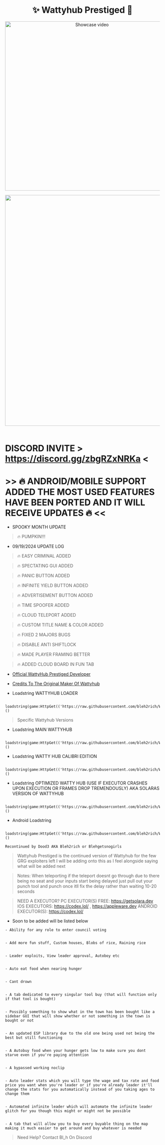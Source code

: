 <h1 align="center">✨ Wattyhub Prestiged 🎉</h1> 
<p align="center">
    <a href="https://www.youtube.com/watch?v=iB9zhk909x0" target="_blank">
        <img src="https://i.imgur.com/A64uSZ5.png" width="550" alt="Showcase video" title="Showcase video">
    </a>
</p>
<p align= "center"> <kbd> <img  src="https://i.imgur.com/dZhpVgA.png"width="750"> </kbd><br><br>


# DISCORD INVITE > https://discord.gg/zbgRZxNRKa <
    
# >> 🔥 ANDROID/MOBILE SUPPORT ADDED THE MOST USED FEATURES HAVE BEEN PORTED AND IT WILL RECEIVE UPDATES 🔥 <<

- SPOOKY MONTH UPDATE
> 🔥 PUMPKIN!!!

- 09/19/2024 UPDATE LOG
> 🔥 EASY CRIMINAL ADDED

> 🔥 SPECTATING GUI ADDED

> 🔥 PANIC BUTTON ADDED

> 🔥 INFINITE YIELD BUTTON ADDED

> 🔥 ADVERTISEMENT BUTTON ADDED

> 🔥 TIME SPOOFER ADDED

> 🔥 CLOUD TELEPORT ADDED

> 🔥 CUSTOM TITLE NAME & COLOR ADDED

> 🔥 FIXED 2 MAJORS BUGS

> 🔥 DISABLE ANTI SHIFTLOCK

> 🔥 MADE PLAYER FRAMING BETTER

> 🔥 ADDED CLOUD BOARD IN FUN TAB

- <a href="https://www.youtube.com/@PrestigedDev">Official WattyHub Prestiged Developer</a>
- <a href="https://www.youtube.com/@wattyville5476">Credits To The Original Maker Of Wattyhub</a>

- Loadstring WATTYHUB LOADER
```
 loadstring(game:HttpGet(('https://raw.githubusercontent.com/bleh2rich/WattyhubPrestiged/main/WattyhubLoader.lua'),true))()
```





> Specific Wattyhub Versions

- Loadstring MAIN WATTYHUB
```
 loadstring(game:HttpGet(('https://raw.githubusercontent.com/bleh2rich/WattyhubPrestiged/main/WattyhubPrestiged.lua'),true))()
```

- Loadstring WATTY HUB CALIBRI EDITION

```
 loadstring(game:HttpGet(('https://raw.githubusercontent.com/bleh2rich/WattyhubPrestiged/main/Calibri/WattyhubPrestigedCalibri.lua'),true))()
```

- Loadstring OPTIMIZED WATTY HUB (USE IF EXECUTOR CRASHES UPON EXECUTION OR FRAMES DROP TREMENDOUSLY) AKA SOLARAS VERSION OF WATTYHUB

```
 loadstring(game:HttpGet(('https://raw.githubusercontent.com/bleh2rich/WattyhubPrestiged/main/WattyhubPrestigedOptimized/OptimizedWattyhub.lua'),true))()
```

- Android Loadstring

```
 loadstring(game:HttpGet(('https://raw.githubusercontent.com/bleh2rich/WattyhubPrestiged/main/AndroidWattyhubPrestiged/WattyHubPrestigedAndroid.lua'),true))()
```

``` Recontinued by Dood3 AKA Bleh2rich or Blehgetsnogirls ```
> Wattyhub Prestiged is the continued version of Wattyhub for the few GRG exploiters left I will be adding onto this as I feel alongside saying what will be added next

> Notes: When teleporting if the teleport doesnt go through due to there being no seat and your inputs start being delayed just pull out your punch tool and punch once itll fix the delay rather than waiting 10-20 seconds

> NEED A EXECUTOR?
> PC EXECUTOR(S) FREE: https://getsolara.dev
> IOS EXECUTORS: https://codex.lol/ , https://appleware.dev
> ANDROID EXECUTOR(S): https://codex.lol/

- Soon to be added will be listed below
```
- Ability for any role to enter council voting


- Add more fun stuff, Custom houses, Blobs of rice, Raining rice


- Leader exploits, View leader approval, Autoboy etc


- Auto eat food when nearing hunger


- Cant drown


- A tab dedicated to every singular tool buy (that will function only if that tool is bought)


- Possibly something to show what in the town has been bought like a sidebar GUI that will show whether or not something in the town is bought or not


- An updated ESP library due to the old one being used not being the best but still functioning


- A Autobuy food when your hunger gets low to make sure you dont starve even if you're paying attention


- A bypassed working noclip


- Auto leader stats which you will type the wage and tax rate and food price you want when you're leader or if you're already leader it'll change the stats for you automatically instead of you taking ages to change them


- Automated infinite leader which will automate the infinite leader glitch for you though this might or might not be possible


- A tab that will allow you to buy every buyable thing on the map making it much easier to get around and buy whatever is needed
```



> Need Help? Contact Bl_h On Discord


